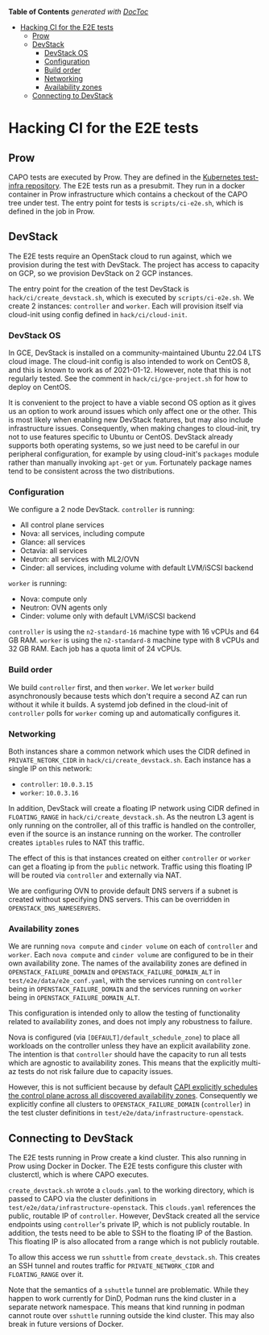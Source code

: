 <!-- START doctoc generated TOC please keep comment here to allow auto update -->
<!-- DON'T EDIT THIS SECTION, INSTEAD RE-RUN doctoc TO UPDATE -->
**Table of Contents**  *generated with [DocToc](https://github.com/thlorenz/doctoc)*

- [Hacking CI for the E2E tests](#hacking-ci-for-the-e2e-tests)
  - [Prow](#prow)
  - [DevStack](#devstack)
    - [DevStack OS](#devstack-os)
    - [Configuration](#configuration)
    - [Build order](#build-order)
    - [Networking](#networking)
    - [Availability zones](#availability-zones)
  - [Connecting to DevStack](#connecting-to-devstack)

<!-- END doctoc generated TOC please keep comment here to allow auto update -->

# Hacking CI for the E2E tests

## Prow

CAPO tests are executed by Prow. They are defined in the [Kubernetes test-infra repository](https://github.com/kubernetes/test-infra/tree/master/config/jobs/kubernetes-sigs/cluster-api-provider-openstack). The E2E tests run as a presubmit. They run in a docker container in Prow infrastructure which contains a checkout of the CAPO tree under test. The entry point for tests is `scripts/ci-e2e.sh`, which is defined in the job in Prow.

## DevStack

The E2E tests require an OpenStack cloud to run against, which we provision during the test with DevStack. The project has access to capacity on GCP, so we provision DevStack on 2 GCP instances.

The entry point for the creation of the test DevStack is `hack/ci/create_devstack.sh`, which is executed by `scripts/ci-e2e.sh`. We create 2 instances: `controller` and `worker`. Each will provision itself via cloud-init using config defined in `hack/ci/cloud-init`.

### DevStack OS

In GCE, DevStack is installed on a community-maintained Ubuntu 22.04 LTS cloud image. The cloud-init config is also intended to work on CentOS 8, and this is known to work as of 2021-01-12. However, note that this is not regularly tested. See the comment in `hack/ci/gce-project.sh` for how to deploy on CentOS.

It is convenient to the project to have a viable second OS option as it gives us an option to work around issues which only affect one or the other. This is most likely when enabling new DevStack features, but may also include infrastructure issues. Consequently, when making changes to cloud-init, try not to use features specific to Ubuntu or CentOS. DevStack already supports both operating systems, so we just need to be careful in our peripheral configuration, for example by using cloud-init's `packages` module rather than manually invoking `apt-get` or `yum`. Fortunately package names tend to be consistent across the two distributions.

### Configuration

We configure a 2 node DevStack. `controller` is running:

* All control plane services
* Nova: all services, including compute
* Glance: all services
* Octavia: all services
* Neutron: all services with ML2/OVN
* Cinder: all services, including volume with default LVM/iSCSI backend

`worker` is running:

* Nova: compute only
* Neutron: OVN agents only
* Cinder: volume only with default LVM/iSCSI backend

`controller` is using the `n2-standard-16` machine type with 16 vCPUs and 64 GB RAM. `worker` is using the `n2-standard-8` machine type with 8 vCPUs and 32 GB RAM. Each job has a quota limit of 24 vCPUs.

### Build order

We build `controller` first, and then `worker`. We let `worker` build asynchronously because tests which don't require a second AZ can run without it while it builds. A systemd job defined in the cloud-init of `controller` polls for `worker` coming up and automatically configures it.

### Networking

Both instances share a common network which uses the CIDR defined in `PRIVATE_NETORK_CIDR` in `hack/ci/create_devstack.sh`. Each instance has a single IP on this network:

* `controller`: `10.0.3.15`
* `worker`: `10.0.3.16`

In addition, DevStack will create a floating IP network using CIDR defined in `FLOATING_RANGE` in `hack/ci/create_devstack.sh`. As the neutron L3 agent is only running on the controller, all of this traffic is handled on the controller, even if the source is an instance running on the worker. The controller creates `iptables` rules to NAT this traffic.

The effect of this is that instances created on either `controller` or `worker` can get a floating ip from the `public` network. Traffic using this floating IP will be routed via `controller` and externally via NAT.

We are configuring OVN to provide default DNS servers if a subnet is created without specifying DNS servers. This can be overridden in `OPENSTACK_DNS_NAMESERVERS`.

### Availability zones

We are running `nova compute` and `cinder volume` on each of `controller` and `worker`. Each `nova compute` and `cinder volume` are configured to be in their own availability zone. The names of the availability zones are defined in `OPENSTACK_FAILURE_DOMAIN` and `OPENSTACK_FAILURE_DOMAIN_ALT` in `test/e2e/data/e2e_conf.yaml`, with the services running on `controller` being in `OPENSTACK_FAILURE_DOMAIN` and the services running on `worker` being in `OPENSTACK_FAILURE_DOMAIN_ALT`.

This configuration is intended only to allow the testing of functionality related to availability zones, and does not imply any robustness to failure.

Nova is configured (via `[DEFAULT]/default_schedule_zone`) to place all workloads on the controller unless they have an explicit availability zone. The intention is that `controller` should have the capacity to run all tests which are agnostic to availability zones. This means that the explicitly multi-az tests do not risk failure due to capacity issues.

However, this is not sufficient because by default [CAPI explicitly schedules the control plane across all discovered availability zones](https://github.com/kubernetes-sigs/cluster-api/blob/e7769d7a6b3a4eb32292938eed8c470b7018a8b3/controlplane/kubeadm/controllers/scale.go#L77-L82). Consequently we explicitly confine all clusters to `OPENSTACK_FAILURE_DOMAIN` (`controller`) in the test cluster definitions in `test/e2e/data/infrastructure-openstack`.

## Connecting to DevStack

The E2E tests running in Prow create a kind cluster. This also running in Prow using Docker in Docker. The E2E tests configure this cluster with clusterctl, which is where CAPO executes.

`create_devstack.sh` wrote a `clouds.yaml` to the working directory, which is passed to CAPO via the cluster definitions in `test/e2e/data/infrastructure-openstack`. This `clouds.yaml` references the public, routable IP of `controller`. However, DevStack created all the service endpoints using `controller`'s private IP, which is not publicly routable. In addition, the tests need to be able to SSH to the floating IP of the Bastion. This floating IP is also allocated from a range which is not publicly routable.

To allow this access we run `sshuttle` from `create_devstack.sh`. This creates an SSH tunnel and routes traffic for `PRIVATE_NETWORK_CIDR` and `FLOATING_RANGE` over it.

Note that the semantics of a `sshuttle` tunnel are problematic. While they happen to work currently for DinD, Podman runs the kind cluster in a separate network namespace. This means that kind running in podman cannot route over `sshuttle` running outside the kind cluster. This may also break in future versions of Docker.
